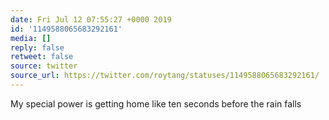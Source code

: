 ```yaml
---
date: Fri Jul 12 07:55:27 +0000 2019
id: '1149588065683292161'
media: []
reply: false
retweet: false
source: twitter
source_url: https://twitter.com/roytang/statuses/1149588065683292161/
---
```


My special power is getting home like ten seconds before the rain falls